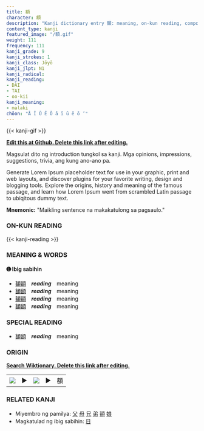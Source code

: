 ```yaml
---
title: 額
character: 額
description: "Kanji dictionary entry 額: meaning, on-kun reading, compounds, origin, related kanji"
content_type: kanji
featured_image: "/額.gif"
weight: 111
frequency: 111
kanji_grade: 9
kanji_strokes: 1
kanji_class: Jōyō
kanji_jlpt: N1
kanji_radical: 
kanji_reading: 
- DAI
- TAI
- oo-kii
kanji_meaning:
- malaki
chōon: "Ā Ī Ū Ē Ō ā ī ū ē ō ’"
---
```

[//]: # (Don't edit the line below. Kanji animated GIF code is automatically generated.)
{{< kanji-gif >}}

[//]: # (Edit below this line.)

**[Edit this at Github. Delete this link after editing.](https://github.com/tim0g/tim/tree/main/content/kanji/額/index.md)**

Magsulat dito ng introduction tungkol sa kanji. Mga opinions, impressions, suggestions, trivia, ang kung ano-ano pa.

Generate Lorem Ipsum placeholder text for use in your graphic, print and web layouts, and discover plugins for your favorite writing, design and blogging tools. Explore the origins, history and meaning of the famous passage, and learn how Lorem Ipsum went from scrambled Latin passage to ubiqitous dummy text.
 
**Mnemonic:** "Maikling sentence na makakatulong sa pagsaulo."

### ON-KUN READING

[//]: # (Don't edit the line below. ON-KUN READING code is automatically generated.)
{{< kanji-reading >}}

### MEANING & WORDS

#### ➊ **Ibig sabihin**
  - [額](../額)[額](../額)　***reading***　meaning
  - [額](../額)[額](../額)　***reading***　meaning
  - [額](../額)[額](../額)　***reading***　meaning
  - [額](../額)[額](../額)　***reading***　meaning

### SPECIAL READING
  - [額](../額)[額](../額)　***reading***　meaning

### ORIGIN

**[Search Wiktionary. Delete this link after editing.](https://wiktionary.org/wiki/額)**
<table class="kanji-table"><tr><td>
<img src="60px-額-bronze.svg.png">
</td><td>▶</td><td>
<img src="60px-額-oracle.svg.png">
</td><td>▶</td>
<td class="kanji-origin">額</td>
</tr></table>

### RELATED KANJI
- Miyembro ng pamilya: [父](../父) [母](../母) [兄](../兄) [弟](../弟) [額](../額) [娘](../娘)
- Magkatulad ng ibig sabihin: [日](../日)
